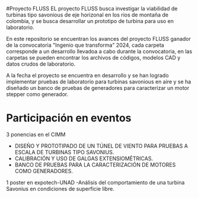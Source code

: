 #Proyecto FLUSS
EL proyecto FLUSS busca investigar la viabilidad de turbinas tipo savonious de eje horizonal en los rios de montaña de colombia, y se busca desarrollar un prototipo de turbina para uso en laboratorio.

En este repositorio se encuentran los avances del proyecto FLUSS ganador de la convocatoria "Ingenio que transforma" 2024, cada carpeta corresponde a un desarrollo llevadoa a cabo durante la convocatoria, en las carpetas se pueden encontrar los archivos de códigos, modelos CAD y datos crudos de laboratorio.

A la fecha el proyecto se encuentra en desarrollo y se han logrado implementar pruebas de laboratorio para turbinas savonious en aire y se ha diseñado un banco de pruebas de generadores para caracterizar un motor stepper como generador.

# Participación en eventos 

3 ponencias en el CIMM
- DISEÑO Y PROTOTIPADO DE UN TÚNEL DE VIENTO PARA PRUEBAS A ESCALA DE TURBINAS TIPO SAVONIUS. 
- CALIBRACIÓN Y USO DE GALGAS EXTENSIOMÉTRICAS.
- BANCO DE PRUEBAS PARA LA CARACTERIZACIÓN DE MOTORES COMO GENERADORES.

1 poster en expotech-UNAD
-Análisis del comportamiento de una turbina Savonius en condiciones de superficie libre.
